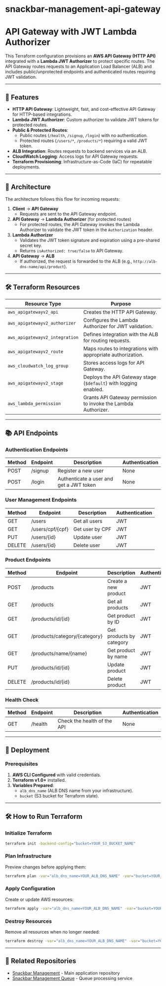 # snackbar-management-api-gateway

# API Gateway with JWT Lambda Authorizer

This Terraform configuration provisions an **AWS API Gateway (HTTP API)** integrated with a **Lambda JWT Authorizer** to protect specific routes. The API Gateway routes requests to an Application Load Balancer (ALB) and includes public/unprotected endpoints and authenticated routes requiring JWT validation.

---

## 🚀 Features

- **HTTP API Gateway**: Lightweight, fast, and cost-effective API Gateway for HTTP-based integrations.
- **Lambda JWT Authorizer**: Custom authorizer to validate JWT tokens for protected routes.
- **Public & Protected Routes**:
  - Public routes (`/health`, `/signup`, `/login`) with no authentication.
  - Protected routes (`/users/*`, `/products/*`) requiring a valid JWT token.
- **ALB Integration**: Routes requests to backend services via an ALB.
- **CloudWatch Logging**: Access logs for API Gateway requests.
- **Terraform Provisioning**: Infrastructure-as-Code (IaC) for repeatable deployments.

---

## 📐 Architecture

The architecture follows this flow for incoming requests:

1. **Client** → **API Gateway**  
   - Requests are sent to the API Gateway endpoint.
2. **API Gateway** → **Lambda Authorizer** (for protected routes)  
   - For protected routes, the API Gateway invokes the Lambda Authorizer to validate the JWT token in the `Authorization` header.
3. **Lambda Authorizer**  
   - Validates the JWT token signature and expiration using a pre-shared secret key.
   - Returns `isAuthorized: true/false` to API Gateway.
4. **API Gateway** → **ALB**  
   - If authorized, the request is forwarded to the ALB (e.g., `http://alb-dns-name/api/product`).

---

## 🛠️ Terraform Resources

| Resource Type                          | Purpose                                                                 |
|----------------------------------------|-------------------------------------------------------------------------|
| `aws_apigatewayv2_api`                 | Creates the HTTP API Gateway.                                          |
| `aws_apigatewayv2_authorizer`          | Configures the Lambda Authorizer for JWT validation.                   |
| `aws_apigatewayv2_integration`         | Defines integration with the ALB for routing requests.                 |
| `aws_apigatewayv2_route`               | Maps routes to integrations with appropriate authorization.            |
| `aws_cloudwatch_log_group`             | Stores access logs for API Gateway.                                    |
| `aws_apigatewayv2_stage`               | Deploys the API Gateway stage (`$default`) with logging enabled.       |
| `aws_lambda_permission`                | Grants API Gateway permission to invoke the Lambda Authorizer.         |

---

## 📚 API Endpoints

### Authentication Endpoints

| Method | Endpoint | Description | Authentication |
|--------|----------|-------------|----------------|
| POST   | /signup  | Register a new user | None |
| POST   | /login   | Authenticate a user and get a JWT token | None |

### User Management Endpoints

| Method | Endpoint | Description | Authentication |
|--------|----------|-------------|----------------|
| GET    | /users   | Get all users | JWT |
| GET    | /users/cpf/{cpf} | Get user by CPF | JWT |
| PUT    | /users/{id} | Update user | JWT |
| DELETE | /users/{id} | Delete user | JWT |

### Product Endpoints

| Method | Endpoint | Description | Authentication |
|--------|----------|-------------|----------------|
| POST   | /products | Create a new product | JWT |
| GET    | /products | Get all products | JWT |
| GET    | /products/id/{id} | Get product by ID | JWT |
| GET    | /products/category/{category} | Get products by category | JWT |
| GET    | /products/name/{name} | Get product by name | JWT |
| PUT    | /products/id/{id} | Update product | JWT |
| DELETE | /products/id/{id} | Delete product | JWT |

### Health Check

| Method | Endpoint | Description | Authentication |
|--------|----------|-------------|----------------|
| GET    | /health  | Check the health of the API | None |

---

## 🚀 Deployment

### Prerequisites
1. **AWS CLI Configured** with valid credentials.  
2. **Terraform v1.0+** installed.  
3. **Variables Prepared**:
   - `alb_dns_name` (ALB DNS name from your infrastructure).
   - `bucket` (S3 bucket for Terraform state).

---

## 🛠️ How to Run Terraform

### Initialize Terraform
```bash
terraform init -backend-config="bucket=YOUR_S3_BUCKET_NAME"
```

### Plan Infrastructure
Preview changes before applying them:
```bash
terraform plan -var="alb_dns_name=YOUR_ALB_DNS_NAME" -var="bucket=YOUR_S3_BUCKET_NAME"
```

### Apply Configuration
Create or update AWS resources:
```bash
terraform apply -var="alb_dns_name=YOUR_ALB_DNS_NAME" -var="bucket=YOUR_S3_BUCKET_NAME"
```

### Destroy Resources
Remove all resources when no longer needed:
```bash
terraform destroy -var="alb_dns_name=YOUR_ALB_DNS_NAME" -var="bucket=YOUR_S3_BUCKET_NAME"
```

---

## 🔄 Related Repositories

- [Snackbar Management](https://github.com/fiap-9soat-snackbar/snackbar-management) - Main application repository
- [Snackbar Management Queue](https://github.com/fiap-9soat-snackbar/snackbar-management-queue) - Queue processing service
